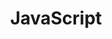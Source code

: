 ---
title: "JavaScript"
layout: category-new
category: JavaScript
permalink: /category/JavaScript/
author_profile: true
---